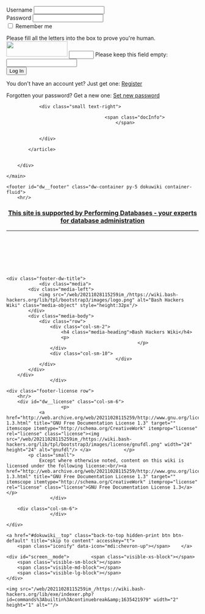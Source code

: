 <label class="block control-label" for="focus__this"><span>Username</span> <input type="text" id="focus__this" name="u" class="edit form-control"/></label><br/>
<label class="block control-label"><span>Password</span> <input type="password" name="p" class="edit form-control"/></label><br/>
<label class="simple control-label" for="remember__me"><input type="checkbox" id="remember__me" name="r" value="1" class="checkbox-inline"/> <span>Remember me</span></label>
<div id="plugin__captcha_wrapper"><input type="hidden" name="6e809c536862962bdd4db54ddd356008" value="AMMohIAc6LXIfPoUSz5NVCj8gp9c8TyOgzc39+zbTCs="/><label for="plugin__captcha" class="control-label">Please fill all the letters into the box to prove you're human.</label> <img src="/web/20211028115259im_/https://wiki.bash-hackers.org/lib/plugins/captcha/img.php?secret=AMMohIAc6LXIfPoUSz5NVCj8gp9c8TyOgzc39%2BzbTCs%3D&amp;id=commands:builtin:continuebreak" width="160" height="40" alt=""/>  <input type="text" size="5" name="7e36cb9dbf5259df07958854aeed7af8" class="edit form-control"/> <label class="no control-label">Please keep this field empty: <input type="text" name="8249e841928ac9fb9ae040198a19711b" class="form-control"/></label></div><button type="submit" class="btn btn-success btn btn-default"><span class="iconify" data-icon="mdi:lock"></span> Log In</button>
</fieldset>
<p>You don't have an account yet? Just get one: <a href="/web/20211028115259/https://wiki.bash-hackers.org/commands/builtin/continuebreak?do=register" title="Register" rel="nofollow" class="register">Register</a></p><p>Forgotten your password? Get a new one: <a href="/web/20211028115259/https://wiki.bash-hackers.org/commands/builtin/continuebreak?do=resendpwd" title="Set new password" rel="nofollow" class="resendpwd">Set new password</a></p></div></form>
</div>
</div><!-- /content --></div>
                    </div>
                </div>

                <div class="small text-right">

                                        <span class="docInfo">
                                            </span>
                    
                    
                </div>

            </article>

            
        </div>

    </main>

    <footer id="dw__footer" class="dw-container py-5 dokuwiki container-fluid">
        <hr/>
<div align="center">
<h3><a target="_blank" href="http://web.archive.org/web/20211028115259/http://www.performing-databases.com/">This site is supported by Performing Databases - your experts for database administration</a></h3>
</div>
<hr/>
<div align="center">
<script async src="//web.archive.org/web/20211028115259js_/https://pagead2.googlesyndication.com/pagead/js/adsbygoogle.js"></script>
<!-- BHORG_BOTTOM -->
<ins class="adsbygoogle" style="display:inline-block;width:728px;height:90px" data-ad-client="ca-pub-4658830517838678" data-ad-slot="1603598940"></ins>
<script>
(adsbygoogle = window.adsbygoogle || []).push({});
</script>
</div>

<!-- footer -->
<div class="dw-container small container-fluid mx-5">

    
    <div class="footer-dw-title">
                <div class="media">
            <div class="media-left">
                <img src="/web/20211028115259im_/https://wiki.bash-hackers.org/lib/tpl/bootstrap3/images/logo.png" alt="Bash Hackers Wiki" class="media-object" style="height:32px"/>
            </div>
            <div class="media-body">
                <div class="row">
                    <div class="col-sm-2">
                        <h4 class="media-heading">Bash Hackers Wiki</h4>
                        <p>
                                                    </p>
                    </div>
                    <div class="col-sm-10">
                                            </div>
                </div>
            </div>
        </div>
                    </div>

    <div class="footer-license row">
        <hr/>
        <div id="dw__license" class="col-sm-6">
                        <p>
                <a href="http://web.archive.org/web/20211028115259/http://www.gnu.org/licenses/fdl-1.3.html" title="GNU Free Documentation License 1.3" target="" itemscope itemtype="http://schema.org/CreativeWork" itemprop="license" rel="license" class="license"><img src="/web/20211028115259im_/https://wiki.bash-hackers.org/lib/tpl/bootstrap3/images/license/gnufdl.png" width="24" height="24" alt="gnufdl"/> </a>            </p>
            <p class="small">
                Except where otherwise noted, content on this wiki is licensed under the following license:<br/><a href="http://web.archive.org/web/20211028115259/http://www.gnu.org/licenses/fdl-1.3.html" title="GNU Free Documentation License 1.3" target="" itemscope itemtype="http://schema.org/CreativeWork" itemprop="license" rel="license" class="license">GNU Free Documentation License 1.3</a>            </p>
                    </div>

        <div class="col-sm-6">
                    </div>

    </div>

</div>
<!-- /footer -->
    </footer>

    <a href="#dokuwiki__top" class="back-to-top hidden-print btn btn-default" title="skip to content" accesskey="t">
        <span class="iconify" data-icon="mdi:chevron-up"></span>    </a>

    <div id="screen__mode">        <span class="visible-xs-block"></span>
        <span class="visible-sm-block"></span>
        <span class="visible-md-block"></span>
        <span class="visible-lg-block"></span>
    </div>

    <img src="/web/20211028115259im_/https://wiki.bash-hackers.org/lib/exe/indexer.php?id=commands%3Abuiltin%3Acontinuebreak&amp;1635421979" width="2" height="1" alt=""/>
</div>

</body>
</html>
<!--
     FILE ARCHIVED ON 11:52:59 Oct 28, 2021 AND RETRIEVED FROM THE
     INTERNET ARCHIVE ON 11:11:51 Apr 15, 2023.
     JAVASCRIPT APPENDED BY WAYBACK MACHINE, COPYRIGHT INTERNET ARCHIVE.

     ALL OTHER CONTENT MAY ALSO BE PROTECTED BY COPYRIGHT (17 U.S.C.
     SECTION 108(a)(3)).
-->
<!--
playback timings (ms):
  captures_list: 161.849
  exclusion.robots: 0.11
  exclusion.robots.policy: 0.101
  RedisCDXSource: 0.556
  esindex: 0.009
  LoadShardBlock: 142.254 (3)
  PetaboxLoader3.datanode: 168.042 (4)
  load_resource: 156.33
  PetaboxLoader3.resolve: 105.224
-->
